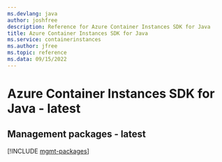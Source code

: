 ```yaml
---
ms.devlang: java
author: joshfree
description: Reference for Azure Container Instances SDK for Java
title: Azure Container Instances SDK for Java
ms.service: containerinstances
ms.author: jfree
ms.topic: reference
ms.data: 09/15/2022
---
```

# Azure Container Instances SDK for Java - latest

## Management packages - latest
[!INCLUDE [mgmt-packages](container-instances-mgmt-index.md)]